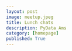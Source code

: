 ```yaml
---
layout: post
image: meetup.jpeg
title: Lunch chats
description: PyData Ams
category: [homepage]
published: True
---
```

